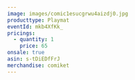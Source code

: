 ```yaml
---
image: images/comic1esucgrwu4aizdj0.jpg
producttype: Playmat
eventId: mkb4XfKk_
pricings:
  - quantity: 1
    price: 65
onsale: true
asin: s-tDiEDfFrJ
merchandise: comiket
---
```


